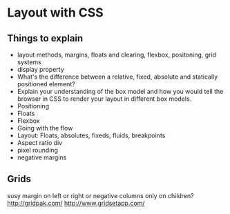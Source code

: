 # Layout with CSS

## Things to explain

- layout methods, margins, floats and clearing, flexbox, positoning, grid systems
- display property
- What's the difference between a relative, fixed, absolute and statically positioned element?
- Explain your understanding of the box model and how you would tell the browser in CSS to render your layout in different box models.
- Positioning
- Floats
- Flexbox
- Going with the flow
- Layout: Floats, absolutes, fixeds, fluids, breakpoints
- Aspect ratio div
- pixel rounding
- negative margins

## Grids

susy
margin on left or right or negative
columns only on children?
http://gridpak.com/
http://www.gridsetapp.com/
